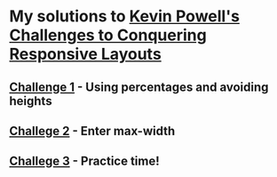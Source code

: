 # My solutions to [Kevin Powell's Challenges to Conquering Responsive Layouts](https://courses.kevinpowell.co/conquering-responsive-layouts)

## [Challenge 1](https://github.com/iamindika/kp_challenges/tree/main/challenge01) - Using percentages and avoiding heights

## [Challege 2](https://github.com/iamindika/kp_challenges/tree/main/challenge02) - Enter max-width

## [Challege 3](https://github.com/iamindika/kp_challenges/tree/main/challenge03) - Practice time!